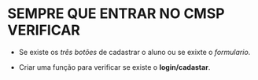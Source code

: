 # SEMPRE QUE ENTRAR NO CMSP VERIFICAR

- Se existe os _três botões_ de cadastrar o aluno ou se exixte o _formulario_.

- Criar uma função para verificar se existe o **login/cadastar**.